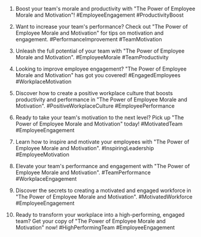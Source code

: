 1. Boost your team's morale and productivity with "The Power of Employee Morale and Motivation"! #EmployeeEngagement #ProductivityBoost

2. Want to increase your team's performance? Check out "The Power of Employee Morale and Motivation" for tips on motivation and engagement. #PerformanceImprovement #TeamMotivation

3. Unleash the full potential of your team with "The Power of Employee Morale and Motivation". #EmployeeMorale #TeamProductivity

4. Looking to improve employee engagement? "The Power of Employee Morale and Motivation" has got you covered! #EngagedEmployees #WorkplaceMotivation

5. Discover how to create a positive workplace culture that boosts productivity and performance in "The Power of Employee Morale and Motivation". #PositiveWorkplaceCulture #EmployeePerformance

6. Ready to take your team's motivation to the next level? Pick up "The Power of Employee Morale and Motivation" today! #MotivatedTeam #EmployeeEngagement

7. Learn how to inspire and motivate your employees with "The Power of Employee Morale and Motivation". #InspiringLeadership #EmployeeMotivation

8. Elevate your team's performance and engagement with "The Power of Employee Morale and Motivation". #TeamPerformance #WorkplaceEngagement

9. Discover the secrets to creating a motivated and engaged workforce in "The Power of Employee Morale and Motivation". #MotivatedWorkforce #EmployeeEngagement

10. Ready to transform your workplace into a high-performing, engaged team? Get your copy of "The Power of Employee Morale and Motivation" now! #HighPerformingTeam #EmployeeEngagement

